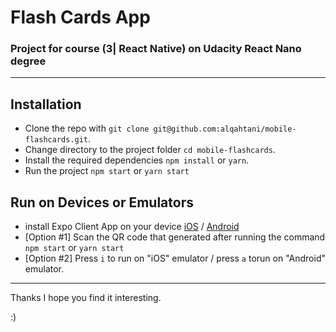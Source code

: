 # Flash Cards App

### Project for course (3| React Native) on Udacity React Nano degree

---

## Installation

- Clone the repo with `git clone git@github.com:alqahtani/mobile-flashcards.git`.
- Change directory to the project folder `cd mobile-flashcards`.
- Install the required dependencies `npm install` or `yarn`.
- Run the project `npm start` or `yarn start`

## Run on Devices or Emulators

- install Expo Client App on your device [iOS](https://itunes.apple.com/app/apple-store/id982107779) / [Android](https://play.google.com/store/apps/details?id=host.exp.exponent&referrer=www)
- [Option #1] Scan the QR code that generated after running the command `npm start` or `yarn start`
- [Option #2] Press `i` to run on "iOS" emulator / press `a` torun on "Android" emulator.

---

Thanks I hope you find it interesting.

:)
